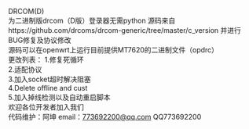 DRCOM(D)  
为二进制版drcom（D版）登录器无需python 
源码来自https://github.com/drcoms/drcom-generic/tree/master/c_version 并进行BUG修复及协议修改  
源码可以在openwrt上运行目前提供MT7620的二进制文件（opdrc）  
更改列表： 
1.修复死循环  
2.适配协议  
3.加入socket超时解决阻塞  
4.Delete offline and cust	
5.加入掉线检测以及自动重启脚本	   
欢迎各位开发者加入我们   
代码维护：阿坤 email：773692200@qq.com QQ773692200  
